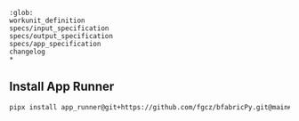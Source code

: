 ```{toctree}
:glob:
workunit_definition
specs/input_specification
specs/output_specification
specs/app_specification
changelog
*
```

## Install App Runner

```bash
pipx install app_runner@git+https://github.com/fgcz/bfabricPy.git@main#egg=app_runner&subdirectory=app_runner
```
